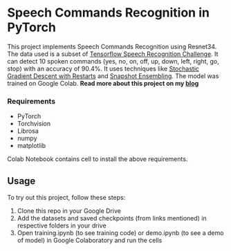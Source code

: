 # Speech Commands Recognition in PyTorch

This project implements Speech Commands Recognition using Resnet34. The data used is a subset of [Tensorflow Speech Recognition Challenge](https://www.kaggle.com/c/tensorflow-speech-recognition-challenge). It can detect 10 spoken commands (yes, no, on, off, up, down, left, right, go, stop) with an accuracy of 90.4%. It uses techniques like [Stochastic Gradient Descent with Restarts](https://arxiv.org/abs/1608.03983) and [Snapshot Ensembling](https://arxiv.org/abs/1704.00109). The model was trained on Google Colab.
**Read more about this project on my [blog](https://towardsdatascience.com/ok-google-how-to-do-speech-recognition-f77b5d7cbe0b)**

### Requirements

* PyTorch
* Torchvision
* Librosa
* numpy
* matplotlib

Colab Notebook contains cell to install the above requirements.

## Usage
To try out this project, follow these steps:
1. Clone this repo in your Google Drive
2. Add the datasets and saved checkpoints (from links mentioned) in respective folders in your drive
3. Open training.ipynb (to see training code) or demo.ipynb (to see a demo of model) in Google Colaboratory and run the cells
